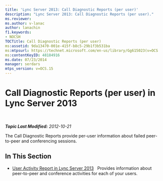```yaml
---
title: 'Lync Server 2013: Call Diagnostic Reports (per user)'
description: "Lync Server 2013: Call Diagnostic Reports (per user)."
ms.reviewer: 
ms.author: v-lanac
author: lanachin
f1.keywords:
- NOCSH
TOCTitle: Call Diagnostic Reports (per user)
ms:assetid: 9da13470-001e-415f-b8c5-29b1f3b531ba
ms:mtpsurl: https://technet.microsoft.com/en-us/library/Gg615023(v=OCS.15)
ms:contentKeyID: 48184916
ms.date: 07/23/2014
manager: serdars
mtps_version: v=OCS.15
---
```


# Call Diagnostic Reports (per user) in Lync Server 2013

<div data-xmlns="http://www.w3.org/1999/xhtml">

<div class="topic" data-xmlns="http://www.w3.org/1999/xhtml" data-msxsl="urn:schemas-microsoft-com:xslt" data-cs="https://msdn.microsoft.com/">

<div data-asp="https://msdn2.microsoft.com/asp">



</div>

<div id="mainSection">

<div id="mainBody">

<span> </span>

_**Topic Last Modified:** 2012-10-21_

The Call Diagnostic Reports provide per-user information about failed peer-to-peer and conferencing sessions.

<div>

## In This Section

  - [User Activity Report in Lync Server 2013](lync-server-2013-user-activity-report.md)   Provides information about peer-to-peer and conference activities for each of your users.

</div>

</div>

<span> </span>

</div>

</div>

</div>

